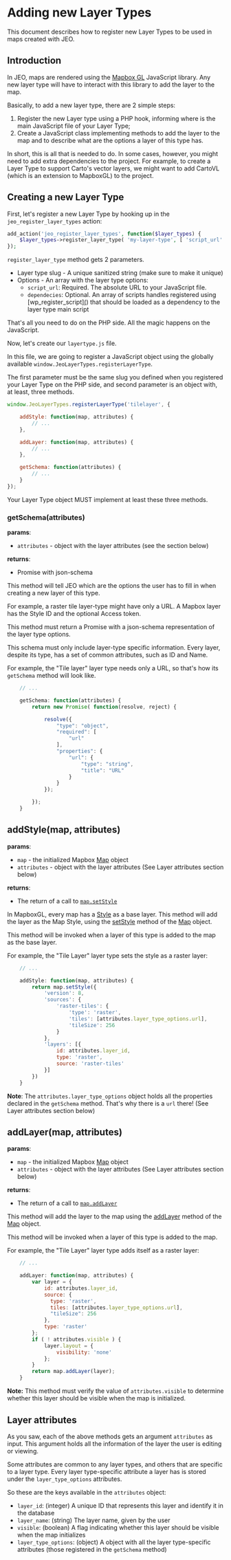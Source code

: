 # Adding new Layer Types

This document describes how to register new Layer Types to be used in maps created with JEO.

## Introduction

In JEO, maps are rendered using the [Mapbox GL](https://docs.mapbox.com/mapbox-gl-js/api/) JavaScript library. Any new layer type will have to interact with this library to add the layer to the map.

Basically, to add a new layer type, there are 2 simple steps:

1. Register the new Layer type using a PHP hook, informing where is the main JavaScript file of your Layer Type;
2. Create a JavaScript class implementing methods to add the layer to the map and to describe what are the options a layer of this type has.

In short, this is all that is needed to do. In some cases, however, you might need to add extra dependencies to the project. For example, to create a Layer Type to support Carto's vector layers, we might want to add CartoVL (which is an extension to MapboxGL) to the project.

## Creating a new Layer Type

First, let's register a new Layer Type by hooking up in the `jeo_register_layer_types` action:

```php
add_action('jeo_register_layer_types', function($layer_types) {
    $layer_types->register_layer_type( 'my-layer-type', [ 'script_url' => plugin_dir_url( __FILE__ ) . '/js/layertype.js' ] );
});
```

`register_layer_type` method gets 2 parameters.

- Layer type slug - A unique sanitized string (make sure to make it unique)
- Options - An array with the layer type options:
  - `script_url`: Required. The absolute URL to your JavaScript file.
  - `dependecies`: Optional. An array of scripts handles registered using [wp_register_script][(](https://developer.wordpress.org/reference/functions/wp_register_script/)) that should be loaded as a dependency to the layer type main script

That's all you need to do on the PHP side. All the magic happens on the JavaScript.

Now, let's create our `layertype.js` file.

In this file, we are going to register a JavaScript object using the globally available `window.JeoLayerTypes.registerLayerType`.

The first parameter must be the same slug you defined when you registered your Layer Type on the PHP side, and second parameter is an object with, at least, three methods.

```js
window.JeoLayerTypes.registerLayerType('tilelayer', {

    addStyle: function(map, attributes) {
        // ...
    },

    addLayer: function(map, attributes) {
        // ...
    },

    getSchema: function(attributes) {
        // ...
    }
});
```

Your Layer Type object MUST implement at least these three methods.

### getSchema(attributes)

**params**:

- `attributes` - object with the layer attributes (see the section below)

**returns**:

- Promise with json-schema

This method will tell JEO which are the options the user has to fill in when creating a new layer of this type.

For example, a raster tile layer-type might have only a URL. A Mapbox layer has the Style ID and the optional Access token.

This method must return a Promise with a json-schema representation of the layer type options.

This schema must only include layer-type specific information. Every layer, despite its type, has a set of common attributes, such as ID and Name.

For example, the "Tile layer" layer type needs only a URL, so that's how its `getSchema` method will look like.

```js
    // ...

    getSchema: function(attributes) {
        return new Promise( function(resolve, reject) {

            resolve({
                "type": "object",
                "required": [
                    "url"
                ],
                "properties": {
                    "url": {
                        "type": "string",
                        "title": "URL"
                    }
                }
            });

        });
    }
```

## addStyle(map, attributes)

**params**:

- `map` - the initialized Mapbox [Map](https://docs.mapbox.com/mapbox-gl-js/api/#map) object
- `attributes` - object with the layer attributes (See Layer attributes section below)

**returns**:

- The return of a call to [`map.setStyle`](https://docs.mapbox.com/mapbox-gl-js/api/#map#setstyle)

In MapboxGL, every map has a [Style](https://docs.mapbox.com/mapbox-gl-js/style-spec/) as a base layer. This method will add the layer as the Map Style, using the [setStyle](https://docs.mapbox.com/mapbox-gl-js/api/#map#setstyle) method of the [Map](https://docs.mapbox.com/mapbox-gl-js/api/#map) object.

This method will be invoked when a layer of this type is added to the map as the base layer.

For example, the "Tile Layer" layer type sets the style as a raster layer:

```js
    // ...

    addStyle: function(map, attributes) {
        return map.setStyle({
            'version': 8,
            'sources': {
                'raster-tiles': {
                    'type': 'raster',
                    'tiles': [attributes.layer_type_options.url],
                    'tileSize': 256
                }
            },
            'layers': [{
                id: attributes.layer_id,
                type: 'raster',
                source: 'raster-tiles'
            }]
        })
    }
```

**Note**: The `attributes.layer_type_options` object holds all the properties declared in the `getSchema` method. That's why there is a `url` there! (See Layer attributes section below)

## addLayer(map, attributes)

**params**:

- `map` - the initialized Mapbox [Map](https://docs.mapbox.com/mapbox-gl-js/api/#map) object
- `attributes` - object with the layer attributes (See Layer attributes section below)

**returns**:

- The return of a call to [`map.addLayer`](https://docs.mapbox.com/mapbox-gl-js/api/#map#addlayer)

This method will add the layer to the map using the [addLayer](https://docs.mapbox.com/mapbox-gl-js/api/#map#addlayer) method of the [Map](https://docs.mapbox.com/mapbox-gl-js/api/#map) object.

This method will be invoked when a layer of this type is added to the map.

For example, the "Tile Layer" layer type adds itself as a raster layer:

```js
    // ...

    addLayer: function(map, attributes) {
        var layer = {
            id: attributes.layer_id,
            source: {
              type: 'raster',
              tiles: [attributes.layer_type_options.url],
              "tileSize": 256
            },
            type: 'raster'
        };
        if ( ! attributes.visible ) {
            layer.layout = {
                visibility: 'none'
            };
        }
        return map.addLayer(layer);
    }

```

**Note:** This method must verify the value of `attributes.visible` to determine whether this layer should be visible when the map is initialized.

## Layer attributes

As you saw, each of the above methods gets an argument `attributes` as input. This argument holds all the information of the layer the user is editing or viewing.

Some attributes are common to any layer types, and others that are specific to a layer type. Every layer type-specific attribute a layer has is stored under the `layer_type_options` attributes.

So these are the keys available in the `attributes` object:

- `layer_id`: (integer) A unique ID that represents this layer and identify it in the database
- `layer_name`: (string) The layer name, given by the user
- `visible`: (boolean) A flag indicating whether this layer should be visible when the map initializes
- `layer_type_options`: (object) A object with all the layer type-specific attributes (those registered in the `getSchema` method)

